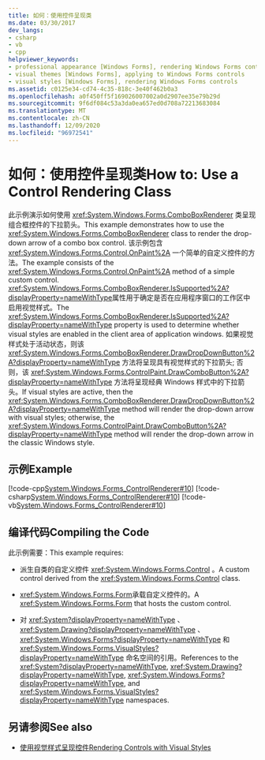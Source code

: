 ```yaml
---
title: 如何：使用控件呈现类
ms.date: 03/30/2017
dev_langs:
- csharp
- vb
- cpp
helpviewer_keywords:
- professional appearance [Windows Forms], rendering Windows Forms controls
- visual themes [Windows Forms], applying to Windows Forms controls
- visual styles [Windows Forms], rendering Windows Forms controls
ms.assetid: c0125e34-cd74-4c35-818c-3e40f462b0a3
ms.openlocfilehash: a0f450ff5f169026007002a0d2907ee35e79b29d
ms.sourcegitcommit: 9f6df084c53a3da0ea657ed0d708a72213683084
ms.translationtype: MT
ms.contentlocale: zh-CN
ms.lasthandoff: 12/09/2020
ms.locfileid: "96972541"
---
```

# <a name="how-to-use-a-control-rendering-class"></a><span data-ttu-id="38aca-102">如何：使用控件呈现类</span><span class="sxs-lookup"><span data-stu-id="38aca-102">How to: Use a Control Rendering Class</span></span>
<span data-ttu-id="38aca-103">此示例演示如何使用 <xref:System.Windows.Forms.ComboBoxRenderer> 类呈现组合框控件的下拉箭头。</span><span class="sxs-lookup"><span data-stu-id="38aca-103">This example demonstrates how to use the <xref:System.Windows.Forms.ComboBoxRenderer> class to render the drop-down arrow of a combo box control.</span></span> <span data-ttu-id="38aca-104">该示例包含 <xref:System.Windows.Forms.Control.OnPaint%2A> 一个简单的自定义控件的方法。</span><span class="sxs-lookup"><span data-stu-id="38aca-104">The example consists of the <xref:System.Windows.Forms.Control.OnPaint%2A> method of a simple custom control.</span></span> <span data-ttu-id="38aca-105"><xref:System.Windows.Forms.ComboBoxRenderer.IsSupported%2A?displayProperty=nameWithType>属性用于确定是否在应用程序窗口的工作区中启用视觉样式。</span><span class="sxs-lookup"><span data-stu-id="38aca-105">The <xref:System.Windows.Forms.ComboBoxRenderer.IsSupported%2A?displayProperty=nameWithType> property is used to determine whether visual styles are enabled in the client area of application windows.</span></span> <span data-ttu-id="38aca-106">如果视觉样式处于活动状态，则该 <xref:System.Windows.Forms.ComboBoxRenderer.DrawDropDownButton%2A?displayProperty=nameWithType> 方法将呈现具有视觉样式的下拉箭头; 否则，该 <xref:System.Windows.Forms.ControlPaint.DrawComboButton%2A?displayProperty=nameWithType> 方法将呈现经典 Windows 样式中的下拉箭头。</span><span class="sxs-lookup"><span data-stu-id="38aca-106">If visual styles are active, then the <xref:System.Windows.Forms.ComboBoxRenderer.DrawDropDownButton%2A?displayProperty=nameWithType> method will render the drop-down arrow with visual styles; otherwise, the <xref:System.Windows.Forms.ControlPaint.DrawComboButton%2A?displayProperty=nameWithType> method will render the drop-down arrow in the classic Windows style.</span></span>  
  
## <a name="example"></a><span data-ttu-id="38aca-107">示例</span><span class="sxs-lookup"><span data-stu-id="38aca-107">Example</span></span>  
 [!code-cpp[System.Windows.Forms_ControlRenderer#10](~/samples/snippets/cpp/VS_Snippets_Winforms/System.Windows.Forms_ControlRenderer/cpp/form1.cpp#10)]
 [!code-csharp[System.Windows.Forms_ControlRenderer#10](~/samples/snippets/csharp/VS_Snippets_Winforms/System.Windows.Forms_ControlRenderer/CS/form1.cs#10)]
 [!code-vb[System.Windows.Forms_ControlRenderer#10](~/samples/snippets/visualbasic/VS_Snippets_Winforms/System.Windows.Forms_ControlRenderer/VB/form1.vb#10)]  
  
## <a name="compiling-the-code"></a><span data-ttu-id="38aca-108">编译代码</span><span class="sxs-lookup"><span data-stu-id="38aca-108">Compiling the Code</span></span>  
 <span data-ttu-id="38aca-109">此示例需要：</span><span class="sxs-lookup"><span data-stu-id="38aca-109">This example requires:</span></span>  
  
- <span data-ttu-id="38aca-110">派生自类的自定义控件 <xref:System.Windows.Forms.Control> 。</span><span class="sxs-lookup"><span data-stu-id="38aca-110">A custom control derived from the <xref:System.Windows.Forms.Control> class.</span></span>  
  
- <span data-ttu-id="38aca-111"><xref:System.Windows.Forms.Form>承载自定义控件的。</span><span class="sxs-lookup"><span data-stu-id="38aca-111">A <xref:System.Windows.Forms.Form> that hosts the custom control.</span></span>  
  
- <span data-ttu-id="38aca-112">对 <xref:System?displayProperty=nameWithType> 、 <xref:System.Drawing?displayProperty=nameWithType> 、 <xref:System.Windows.Forms?displayProperty=nameWithType> 和 <xref:System.Windows.Forms.VisualStyles?displayProperty=nameWithType> 命名空间的引用。</span><span class="sxs-lookup"><span data-stu-id="38aca-112">References to the <xref:System?displayProperty=nameWithType>, <xref:System.Drawing?displayProperty=nameWithType>, <xref:System.Windows.Forms?displayProperty=nameWithType>, and <xref:System.Windows.Forms.VisualStyles?displayProperty=nameWithType> namespaces.</span></span>  
  
## <a name="see-also"></a><span data-ttu-id="38aca-113">另请参阅</span><span class="sxs-lookup"><span data-stu-id="38aca-113">See also</span></span>

- [<span data-ttu-id="38aca-114">使用视觉样式呈现控件</span><span class="sxs-lookup"><span data-stu-id="38aca-114">Rendering Controls with Visual Styles</span></span>](rendering-controls-with-visual-styles.md)

